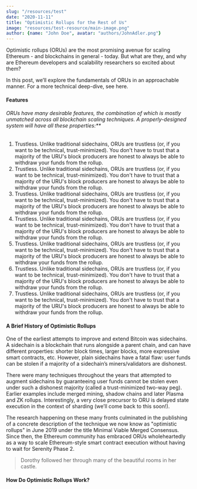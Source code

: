 ```yaml
---
slug: "/resources/test"
date: "2020-11-11"
title: "Optimistic Rollups for the Rest of Us"
image: "resources/test-resource/main-image.png"
author: {name: "John Doe", avatar: "authors/JohnAdler.png"}
---
```


Optimistic rollups (ORUs) are the most promising avenue for scaling Ethereum - and blockchains in general - today. But what are they, and why are Ethereum developers and scalability researchers so excited about them?

In this post, we’ll explore the fundamentals of ORUs in an approachable manner. For a more technical deep-dive, see here.

#### Features

###### ORUs have many desirable features, the combination of which is mostly unmatched across all blockchain scaling techniques. A properly-designed system will have all these properties:**


1. Trustless. Unlike traditional sidechains, ORUs are trustless (or, if you want to be technical, trust-minimized). You don't have to trust that a majority of the URU's block producers are honest to always be able to withdraw your funds from the rollup.
1. Trustless. Unlike traditional sidechains, ORUs are trustless (or, if you want to be technical, trust-minimized). You don't have to trust that a majority of the URU's block producers are honest to always be able to withdraw your funds from the rollup.
1. Trustless. Unlike traditional sidechains, ORUs are trustless (or, if you want to be technical, trust-minimized). You don't have to trust that a majority of the URU's block producers are honest to always be able to withdraw your funds from the rollup.
1. Trustless. Unlike traditional sidechains, ORUs are trustless (or, if you want to be technical, trust-minimized). You don't have to trust that a majority of the URU's block producers are honest to always be able to withdraw your funds from the rollup.
1. Trustless. Unlike traditional sidechains, ORUs are trustless (or, if you want to be technical, trust-minimized). You don't have to trust that a majority of the URU's block producers are honest to always be able to withdraw your funds from the rollup.
1. Trustless. Unlike traditional sidechains, ORUs are trustless (or, if you want to be technical, trust-minimized). You don't have to trust that a majority of the URU's block producers are honest to always be able to withdraw your funds from the rollup.
1. Trustless. Unlike traditional sidechains, ORUs are trustless (or, if you want to be technical, trust-minimized). You don't have to trust that a majority of the URU's block producers are honest to always be able to withdraw your funds from the rollup.

#### A Brief History of Optimistic Rollups

One of the earliest attempts to improve and extend Bitcoin was sidechains. A sidechain is a blockchain that runs alongside a parent chain, and can have different properties: shorter block times, larger blocks, more expressive smart contracts, etc. However, plain sidechains have a fatal flaw: user funds can be stolen if a majority of a sidechain’s miners/validators are dishonest.

There were many techniques throughout the years that attempted to augment sidechains by guaranteeing user funds cannot be stolen even under such a dishonest majority (called a trust-minimized two-way peg). Earlier examples include merged mining, shadow chains and later Plasma and ZK rollups. Interestingly, a very close precursor to ORU is delayed state execution in the context of sharding (we’ll come back to this soon!).

The research happening on these many fronts culminated in the publishing of a concrete description of the technique we now know as "optimistic rollups" in June 2019 under the title Minimal Viable Merged Consensus. Since then, the Ethereum community has embraced ORUs wholeheartedly as a way to scale Ethereum-style smart contract execution without having to wait for Serenity Phase 2.

> Dorothy followed her through many of the beautiful rooms in her castle.

#### How Do Optimistic Rollups Work?


[^1]: This is the footnote.
